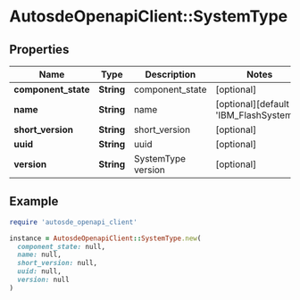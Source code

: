 # AutosdeOpenapiClient::SystemType

## Properties

| Name | Type | Description | Notes |
| ---- | ---- | ----------- | ----- |
| **component_state** | **String** | component_state | [optional] |
| **name** | **String** | name | [optional][default to &#39;IBM_FlashSystems&#39;] |
| **short_version** | **String** | short_version | [optional] |
| **uuid** | **String** | uuid | [optional] |
| **version** | **String** | SystemType version | [optional] |

## Example

```ruby
require 'autosde_openapi_client'

instance = AutosdeOpenapiClient::SystemType.new(
  component_state: null,
  name: null,
  short_version: null,
  uuid: null,
  version: null
)
```

